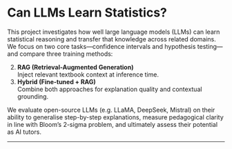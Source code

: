 # Can LLMs Learn Statistics?

This project investigates how well large language models (LLMs) can learn statistical reasoning and transfer that knowledge across related domains. We focus on two core tasks—confidence intervals and hypothesis testing—and compare three training methods:

2. **RAG (Retrieval-Augmented Generation)**  
   Inject relevant textbook context at inference time.  
3. **Hybrid (Fine-tuned + RAG)**  
   Combine both approaches for explanation quality and contextual grounding.

We evaluate open-source LLMs (e.g. LLaMA, DeepSeek, Mistral) on their ability to generalise step-by-step explanations, measure pedagogical clarity in line with Bloom’s 2-sigma problem, and ultimately assess their potential as AI tutors.

---

